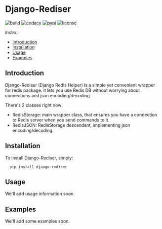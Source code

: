 Django-Rediser
==============

[![build](https://travis-ci.org/lexycore/django-rediser.svg?branch=master)](https://travis-ci.org/lexycore/django-rediser)
[![codacy](https://api.codacy.com/project/badge/Grade/7a9ed2e6bb3e445f9e4a776e9b7f7886)](https://www.codacy.com/app/lexycore/django-rediser/dashboard)
[![pypi](https://img.shields.io/pypi/v/django-rediser.svg)](https://pypi.python.org/pypi/django-rediser)
[![license](https://img.shields.io/pypi/l/django-rediser.svg)](https://github.com/lexycore/django-rediser/blob/master/LICENSE)

*Index:*
- [Introduction](#Chapter_1)
- [Installation](#Chapter_2)
- [Usage](#Chapter_3)
- [Examples](#Chapter_4)
        
<a name="Chapter_1"></a>Introduction
------------

Django-Rediser (Django Redis Helper) is a simple yet convenient wrapper for redis package.
It lets you use Redis DB without worrying about connections and json encoding/decoding. 

There's 2 classes right now:

- RedisStorage: main wrapper class, that ensures you have a connection to Redis server when you send commands to it.
- RedisJSON: RedisStorage descendant, implementing json encoding/decoding.


<a name="Chapter_2"></a>Installation
------------
To install Django-Rediser, simply:
```
  pip install django-rediser
```


<a name="Chapter_3"></a>Usage
-----
We'll add usage information soon.


<a name="Chapter_4"></a>Examples
--------
We'll add some examples soon.
